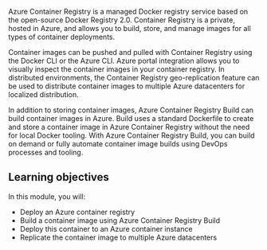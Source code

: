 Azure Container Registry is a managed Docker registry service based on the open-source Docker Registry 2.0. Container Registry is a private, hosted in Azure, and allows you to build, store, and manage images for all types of container deployments.

Container images can be pushed and pulled with Container Registry using the Docker CLI or the Azure CLI. Azure portal integration allows you to visually inspect the container images in your container registry. In distributed environments, the Container Registry geo-replication feature can be used to distribute container images to multiple Azure datacenters for localized distribution.

In addition to storing container images, Azure Container Registry Build can build container images in Azure. Build uses a standard Dockerfile to create and store a container image in Azure Container Registry without the need for local Docker tooling. With Azure Container Registry Build, you can build on demand or fully automate container image builds using DevOps processes and tooling.

## Learning objectives

In this module, you will:

- Deploy an Azure container registry
- Build a container image using Azure Container Registry Build
- Deploy this container to an Azure container instance
- Replicate the container image to multiple Azure datacenters